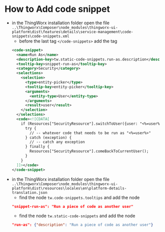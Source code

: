 # How to Add code snippet
- in the ThingWorx installation folder open the file `..\Thingworx\Composer\node_modules\thingworx-ui-platform\dist\features\details\service-management\code-snippets\code-snippets.xml`
  - before the last tag `</code-snippets>` add the tag
  ```XML
  <code-snippet>
    <name>Run As</name>
    <description-key>tw.static-code-snippets.run-as.description</description-key>
    <tooltip-key>snippet-run-as</tooltip-key>
    <category>Security</category>
    <selections>
      <selection>
        <type>entity-picker</type>
        <tooltip-key>entity-picker</tooltip-key>
        <arguments>
          <entity-type>User</entity-type>
        </arguments>
        <result>user</result>
      </selection>
    </selections>
    <code><![CDATA[
      if (Resources["SecurityResource"].switchToUser({user: "<%=user%>"})) {
        try {
          // -- whatever code that needs to be run as "<%=user%>"
        } catch (exception) {
          // -- catch any exception
        } finally {
          Resources["SecurityResource"].comeBackToCurrentUser();
        }
      }
    ]]></code>
  </code-snippet>
  ```
- in the ThingWorx installation folder open the file `..\Thingworx\Composer\node_modules\thingworx-ui-platform\dist\resources\locales\en\platform-details-translation.json`
  - find the node `tw.code-snippets.tooltips` and add the node
  ```JSON
  "snippet-run-as": "Run a piece of code as another user"
  ```
  - find the node `tw.static-code-snippets` and add the node
  ```JSON
  "run-as": {"description": "Run a piece of code as another user"}
  ```